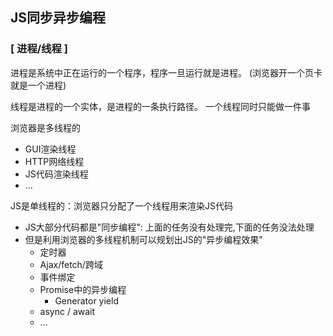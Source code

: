 ## JS同步异步编程

### [ 进程/线程 ]

 进程是系统中正在运行的一个程序，程序一旦运行就是进程。 (浏览器开一个页卡就是一个进程)

 线程是进程的一个实体，是进程的一条执行路径。 一个线程同时只能做一件事



浏览器是多线程的

- GUI渲染线程
- HTTP网络线程
- JS代码渲染线程
- ...

JS是单线程的：浏览器只分配了一个线程用来渲染JS代码

- JS大部分代码都是"同步编程": 上面的任务没有处理完,下面的任务没法处理
- 但是利用浏览器的多线程机制可以规划出JS的"异步编程效果"
  - 定时器
  - Ajax/fetch/跨域
  - 事件绑定
  - Promise中的异步编程
    - Generator yield
  - async / await
  - ...